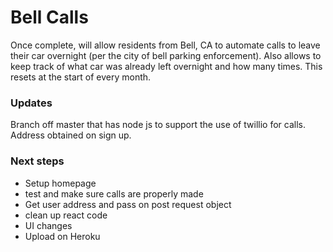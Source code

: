 # Bell Calls
Once complete, will allow residents from Bell, CA to automate calls to leave their car overnight (per the city of bell parking enforcement). Also allows to keep track of what car was already left overnight and how many times. This resets at the start of every month.

### Updates
Branch off master that has node js to support the use of twillio for calls.
Address obtained on sign up.

### Next steps
* Setup homepage
* test and make sure calls are properly made
* Get user address and pass on post request object
* clean up react code
* UI changes
* Upload on Heroku